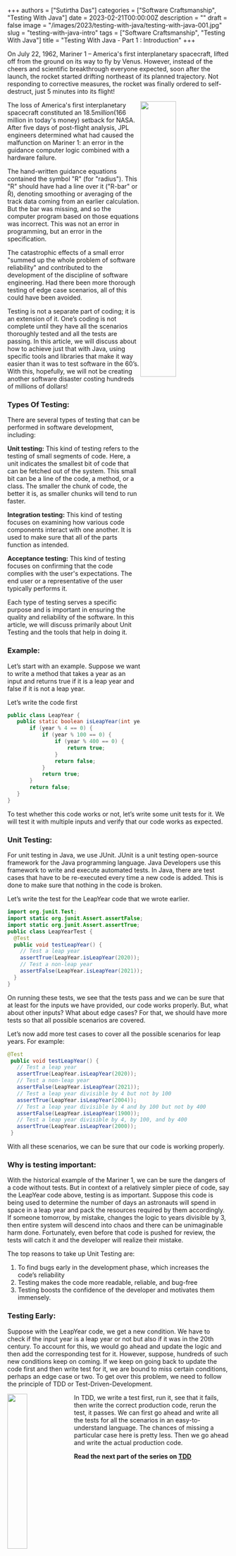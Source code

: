 +++
authors = ["Sutirtha Das"]
categories = ["Software Craftsmanship", "Testing With Java"]
date = 2023-02-21T00:00:00Z
description = ""
draft = false
image = "/images/2023/testing-with-java/testing-with-java-001.jpg"
slug = "testing-with-java-intro"
tags = ["Software Craftsmanship", "Testing With Java"]
title = "Testing With Java - Part 1 : Introduction"
+++

On July 22, 1962, Mariner 1 – America's first interplanetary spacecraft, lifted off from the ground on its way to fly by Venus. However, instead of the cheers and scientific breakthrough everyone expected, soon after the launch, the rocket started drifting northeast of its planned trajectory. Not responding to corrective measures, the rocket was finally ordered to self-destruct, just 5 minutes into its flight!

<img style="float:right" src="/images/2023/testing-with-java/testing-with-java-001.jpg" width="40%" height="40%" />

The loss of America's first interplanetary spacecraft constituted an $18.5 million ($166 million in today's money) setback for NASA. After five days of post-flight analysis, JPL engineers determined what had caused the malfunction on Mariner 1: an error in the guidance computer logic combined with a hardware failure.

The hand-written guidance equations contained the symbol "R" (for "radius"). This "R" should have had a line over it ("R-bar" or R̄), denoting smoothing or averaging of the track data coming from an earlier calculation. But the bar was missing, and so the computer program based on those equations was incorrect. This was not an error in programming, but an error in the specification.

The catastrophic effects of a small error "summed up the whole problem of software reliability" and contributed to the development of the discipline of software engineering. Had there been more thorough testing of edge case scenarios, all of this could have been avoided.

Testing is not a separate part of coding; it is an extension of it. One’s coding is not complete until they have all the scenarios thoroughly tested and all the tests are passing. In this article, we will discuss about how to achieve just that with Java, using specific tools and libraries that make it way easier than it was to test software in the 60’s. With this, hopefully, we will not be creating another software disaster costing hundreds of millions of dollars!

### Types Of Testing:

There are several types of testing that can be performed in software development, including:

<strong>Unit testing:</strong> This kind of testing refers to the testing of small segments of code. Here, a unit indicates the smallest bit of code that can be fetched out of the system. This small bit can be a line of the code, a method, or a class. The smaller the chunk of code, the better it is, as smaller chunks will tend to run faster.

<strong>Integration testing:</strong> This kind of testing focuses on examining how various code components interact with one another. It is used to make sure that all of the parts function as intended.

<strong>Acceptance testing:</strong> This kind of testing focuses on confirming that the code complies with the user's expectations. The end user or a representative of the user typically performs it.

Each type of testing serves a specific purpose and is important in ensuring the quality and reliability of the software. In this article, we will discuss primarily about Unit Testing and the tools that help in doing it.

### Example:

Let’s start with an example. Suppose we want to write a method that takes a year as an input and returns true if it is a leap year and false if it is not a leap year.

Let’s write the code first

```java
public class LeapYear {
   public static boolean isLeapYear(int year) {
       if (year % 4 == 0) {
           if (year % 100 == 0) {
               if (year % 400 == 0) {
                   return true;
               }
               return false;
           }
           return true;
       }
       return false;
   }
}
```

To test whether this code works or not, let’s write some unit tests for it. We will test it with multiple inputs and verify that our code works as expected.

### Unit Testing:

For unit testing in Java, we use JUnit. JUnit is a unit testing open-source framework for the Java programming language. Java Developers use this framework to write and execute automated tests. In Java, there are test cases that have to be re-executed every time a new code is added. This is done to make sure that nothing in the code is broken.

Let’s write the test for the LeapYear code that we wrote earlier.

```java
import org.junit.Test;
import static org.junit.Assert.assertFalse;
import static org.junit.Assert.assertTrue;
public class LeapYearTest {
  @Test
  public void testLeapYear() {
    // Test a leap year
    assertTrue(LeapYear.isLeapYear(2020));
    // Test a non-leap year
    assertFalse(LeapYear.isLeapYear(2021));
  }
}
```

On running these tests, we see that the tests pass and we can be sure that at least for the inputs we have provided, our code works properly. But, what about other inputs? What about edge cases? For that, we should have more tests so that all possible scenarios are covered.

Let’s now add more test cases to cover all the possible scenarios for leap years. For example:

```java
@Test
 public void testLeapYear() {
   // Test a leap year
   assertTrue(LeapYear.isLeapYear(2020));
   // Test a non-leap year
   assertFalse(LeapYear.isLeapYear(2021));
   // Test a leap year divisible by 4 but not by 100
   assertTrue(LeapYear.isLeapYear(2004));
   // Test a leap year divisible by 4 and by 100 but not by 400
   assertFalse(LeapYear.isLeapYear(1900));
   // Test a leap year divisible by 4, by 100, and by 400
   assertTrue(LeapYear.isLeapYear(2000));
 }
```

With all these scenarios, we can be sure that our code is working properly.

### Why is testing important:

With the historical example of the Mariner 1, we can be sure the dangers of a code without tests. But in context of a relatively simpler piece of code, say the LeapYear code above, testing is as important. Suppose this code is being used to determine the number of days an astronauts will spend in space in a leap year and pack the resources required by them accordingly. If someone tomorrow, by mistake, changes the logic to years divisible by 3, then entire system will descend into chaos and there can be unimaginable harm done. Fortunately, even before that code is pushed for review, the tests will catch it and the developer will realize their mistake.

The top reasons to take up Unit Testing are:

1. To find bugs early in the development phase, which increases the code’s reliability
2. Testing makes the code more readable, reliable, and bug-free
3. Testing boosts the confidence of the developer and motivates them immensely.

### Testing Early:

Suppose with the LeapYear code, we get a new condition. We have to check if the input year is a leap year or not but also if it was in the 20th century. To account for this, we would go ahead and update the logic and then add the corresponding test for it. However, suppose, hundreds of such new conditions keep on coming. If we keep on going back to update the code first and then write test for it, we are bound to miss certain conditions, perhaps an edge case or two. To get over this problem, we need to follow the principle of TDD or Test-Driven-Development.

<img style="float:left" src="/images/2023/testing-with-java/testing-with-java-003.jpg" width="30%" height="30%" />

In TDD, we write a test first, run it, see that it fails, then write the correct production code, rerun the test, it passes. We can first go ahead and write all the tests for all the scenarios in an easy-to-understand language. The chances of missing a particular case here is pretty less. Then we go ahead and write the actual production code.

**Read the next part of the series on [TDD](https://engineering.incubyte.co/blog/testing-with-java-tdd/)**

<br/>
<br/>
